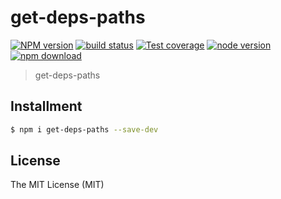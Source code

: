 # get-deps-paths

[![NPM version][npm-image]][npm-url]
[![build status][travis-image]][travis-url]
[![Test coverage][coveralls-image]][coveralls-url]
[![node version][node-image]][node-url]
[![npm download][download-image]][download-url]

[npm-image]: https://img.shields.io/npm/v/get-deps-paths.svg?style=flat-square
[npm-url]: https://npmjs.org/package/get-deps-paths
[travis-image]: https://img.shields.io/travis/xudafeng/get-deps-paths.svg?style=flat-square
[travis-url]: https://travis-ci.org/xudafeng/get-deps-paths
[coveralls-image]: https://img.shields.io/coveralls/xudafeng/get-deps-paths.svg?style=flat-square
[coveralls-url]: https://coveralls.io/r/xudafeng/get-deps-paths?branch=master
[node-image]: https://img.shields.io/badge/node.js-%3E=_8-green.svg?style=flat-square
[node-url]: http://nodejs.org/download/
[download-image]: https://img.shields.io/npm/dm/get-deps-paths.svg?style=flat-square
[download-url]: https://npmjs.org/package/get-deps-paths

> get-deps-paths

## Installment

```bash
$ npm i get-deps-paths --save-dev
```

## License

The MIT License (MIT)
